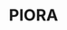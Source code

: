 ---
lastmod: '2025-04-06T06:05:20+00:00'
latitude: -28.92786
layout: suburb
longitude: 152.749759
postcode: '2470'
state: NSW
title: PIORA
url: /nsw/piora/
---